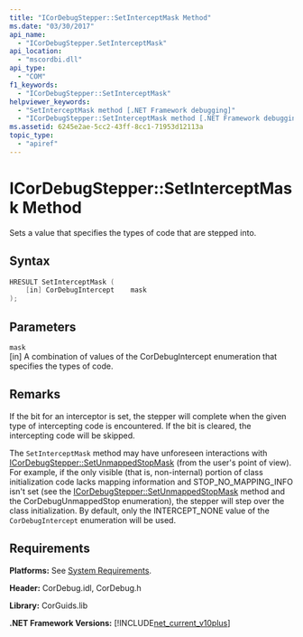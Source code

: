 ```yaml
---
title: "ICorDebugStepper::SetInterceptMask Method"
ms.date: "03/30/2017"
api_name: 
  - "ICorDebugStepper.SetInterceptMask"
api_location: 
  - "mscordbi.dll"
api_type: 
  - "COM"
f1_keywords: 
  - "ICorDebugStepper::SetInterceptMask"
helpviewer_keywords: 
  - "SetInterceptMask method [.NET Framework debugging]"
  - "ICorDebugStepper::SetInterceptMask method [.NET Framework debugging]"
ms.assetid: 6245e2ae-5cc2-43ff-8cc1-71953d12113a
topic_type: 
  - "apiref"
---
```

# ICorDebugStepper::SetInterceptMask Method
Sets a value that specifies the types of code that are stepped into.  
  
## Syntax  
  
```cpp  
HRESULT SetInterceptMask (  
    [in] CorDebugIntercept    mask  
);  
```  
  
## Parameters  
 `mask`  
 [in] A combination of values of the CorDebugIntercept enumeration that specifies the types of code.  
  
## Remarks  
 If the bit for an interceptor is set, the stepper will complete when the given type of intercepting code is encountered. If the bit is cleared, the intercepting code will be skipped.  
  
 The `SetInterceptMask` method may have unforeseen interactions with [ICorDebugStepper::SetUnmappedStopMask](icordebugstepper-setunmappedstopmask-method.md) (from the user's point of view). For example, if the only visible (that is, non-internal) portion of class initialization code lacks mapping information and STOP_NO_MAPPING_INFO isn't set (see the [ICorDebugStepper::SetUnmappedStopMask](icordebugstepper-setunmappedstopmask-method.md) method and the CorDebugUnmappedStop enumeration), the stepper will step over the class initialization. By default, only the INTERCEPT_NONE value of the `CorDebugIntercept` enumeration will be used.  
  
## Requirements  
 **Platforms:** See [System Requirements](../../../../docs/framework/get-started/system-requirements.md).  
  
 **Header:** CorDebug.idl, CorDebug.h  
  
 **Library:** CorGuids.lib  
  
 **.NET Framework Versions:** [!INCLUDE[net_current_v10plus](../../../../includes/net-current-v10plus-md.md)]
